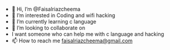 - 👋 Hi, I’m @Faisalriazcheema
- 👀 I’m interested in Coding and wifi hacking
- 🌱 I’m currently learning c language
- 💞️ I’m looking to collaborate on
- I want someone who can help me with c language and hacking
- 📫 How to reach me faisalriazcheema@gmail.com

<!---
Faisalriazcheema/Faisalriazcheema is a ✨ special ✨ repository because its `README.md` (this file) appears on your GitHub profile.
You can click the Preview link to take a look at your changes.
--->
